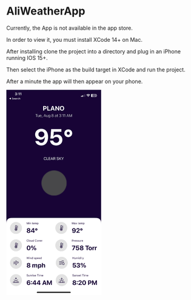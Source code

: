 # AliWeatherApp

Currently, the App is not available in the app store.

In order to view it, you must install XCode 14+ on Mac.

After installing clone the project into a directory and plug in an iPhone running IOS 15+.

Then select the iPhone as the build target in XCode and run the project.

After a minute the app will then appear on your phone.

<img src="Screenshots/weather.png" width = "250"/>

